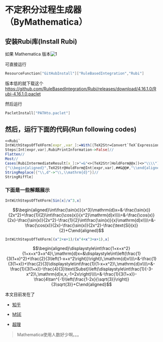 # 不定积分过程生成器（ByMathematica）

## 安装Rubi库(Install Rubi)

如果 Mathematica 版本![1](http://latex.codecogs.com/svg.latex?\geqslant11.3)

可直接运行

```mathematica
ResourceFunction["GitHubInstall"]["RuleBasedIntegration","Rubi"]
```

版本低的就下载这个 <https://github.com/RuleBasedIntegration/Rubi/releases/download/4.16.1.0/Rubi-4.16.1.0.paclet>

然后运行

```mathematica
PacletInstall["PATHto.paclet"]
```

## 然后，运行下面的代码(Run following codes)

```mathematica
<<Rubi`
IntWithStepsOfTeXForm[expr_,var_]:=With[{TeX2Str=Convert`TeX`ExpressionToTeX},
Steps[Int[expr,var],RubiPrintInformation->False]//
Flatten//
Most//
Cases[RubiIntermediateResult[x_]:>"=&"<>(TeX2Str[HoldForm@@x])<>"\\\\"]//
{"\\begin{aligned}",TeX2Str@HoldForm@Int[expr,var],##&@@#,"\\end{aligned}"}&//
StringReplace[{"\\,d"->"\\,\\mathrm{d}"}]//
StringRiffle]
```

### 下面是一些解题展示

```mathematica
IntWithStepsOfTeXForm[Sin[x]/x^3,x]
```

$$\begin{aligned}\int\frac{\sin(x)}{x^3}\mathrm{d}x=&-\frac{\sin(x)}{2x^2}+\frac{1}{2}\int\frac{\cos(x)}{x^2}\mathrm{d}x\\\\=&-\frac{\cos(x)}{2x}-\frac{\sin(x)}{2x^2}-\frac{1}{2}\int\frac{\sin(x)}{x}\mathrm{d}x\\\\=&-\frac{\cos(x)}{2x}-\frac{\sin(x)}{2x^2}-\frac{\text{Si}(x)}{2}+C\end{aligned}$$

```mathematica
IntWithStepsOfTeXForm[(x^2+x+1)/(x^4+x^3+x+1),x]
```

$$\begin{aligned}\displaystyle\int\frac{1+x+x^2}{1+x+x^3+x^4}\,\mathrm{d}x=&\displaystyle\int\left(\frac{1}{3(1+x)^2}+\frac{2}{3\left(1-x+x^2\right)}\right)\,\mathrm{d}x\\\\=&-\frac{1}{3(1+x)}+\frac{2}{3}\displaystyle\int\frac{1}{1-x+x^2}\,\mathrm{d}x\\\\=&-\frac{1}{3(1+x)}-\frac{4}{3}\text{Subst}\left(\displaystyle\int\frac{1}{-3-x^2}\,\mathrm{d}x,x,-1+2x\right)\\\\=&-\frac{1}{3(1+x)}-\frac{4\tan^{-1}\left(\frac{1-2x}{\sqrt{3}}\right)}{3\sqrt{3}}+C\end{aligned}$$

本文目前发在了

- [知乎](https://zhuanlan.zhihu.com/p/139362547)

- [MSE](https://mathematica.stackexchange.com/questions/221487/how-to-directly-get-the-texform-of-each-steps-from-rubi/221488#221488)

- [超理](https://chaoli.club/index.php/5300/p1#p53320)

>Mathematica使用人数好少啊。。。
